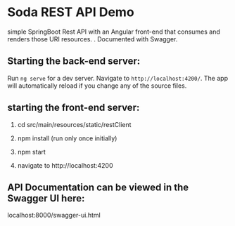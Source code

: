# Soda REST API Demo

 simple SpringBoot Rest API with an Angular front-end that consumes and renders those URI resources. .
 Documented with Swagger. 

## Starting the back-end server:

Run `ng serve` for a dev server. Navigate to `http://localhost:4200/`. The app will automatically reload if you change any of the source files.

## starting the front-end server:

1) cd src/main/resources/static/restClient
2) npm install (run only once initially)

3) npm start
4) navigate to http://localhost:4200

## API Documentation can be viewed in the Swagger UI here: 
localhost:8000/swagger-ui.html

